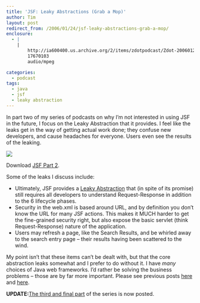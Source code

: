 ```yaml
---
title: 'JSF: Leaky Abstractions (Grab a Mop)'
author: Tim
layout: post
redirect_from: /2006/01/24/jsf-leaky-abstractions-grab-a-mop/
enclosure:
  - |
    |
        http://ia600400.us.archive.org/2/items/zdotpodcast/Zdot-20060124-JsfPart2.mp3
        17670103
        audio/mpeg

categories:
  - podcast
tags:
  - java
  - jsf
  - leaky abstraction
---
```

In part two of my series of podcasts on why I&#8217;m not interested in using JSF in the future, I focus on the Leaky Abstraction that it provides. I feel like the leaks get in the way of getting actual work done; they confuse new developers, and cause headaches for everyone. Users even see the results of the leaking.

<a href="http://ia600400.us.archive.org/2/items/zdotpodcast/Zdot-20060124-JsfPart2.mp3" onClick="javascript:urchinTracker ('/podcasts/Zdot-20060124-JsfPart2.mp3'); "><img src="http://timshadel.com/wp-content/uploads/2006/01/podcast-logo.gif" /></a>

Download <a href="http://ia600400.us.archive.org/2/items/zdotpodcast/Zdot-20060124-JsfPart2.mp3" onClick="javascript:urchinTracker ('/podcasts/Zdot-20060124-JsfPart2.mp3'); ">JSF Part 2</a>.

Some of the leaks I discuss include:

  * Ultimately, JSF provides a [Leaky Abstraction][1] that (in spite of its promise) still requires all developers to understand Request-Response in addition to the 6 lifecycle phases.
  * Security in the web.xml is based around URL, and by definition you don&#8217;t know the URL for many JSF actions. This makes it MUCH harder to get the fine-grained security right, but also expose the basic servlet (think Request-Response) nature of the application.
  * Users may refresh a page, like the Search Results, and be whirled away to the search entry page &#8211; their results having been scattered to the wind.

My point isn&#8217;t that these items can&#8217;t be dealt with, but that the core abstraction leaks somewhat and I prefer to do without it. I have *many* choices of Java web frameworks. I&#8217;d rather be solving the business problems &#8211; those are by far more important. Please see previous posts [here][2] and [here][3].

**UPDATE:**[The third and final part][4] of the series is now posted.

 [1]: http://www.joelonsoftware.com/articles/LeakyAbstractions.html "The Law of Leaky Abstractions"
 [2]: http://timshadel.com/blog/2006/01/19/jsf-the-7-layer-burrito-i-wont-eat-again/ "JSF: The 7-Layer Burrito I Won’t Eat Again"
 [3]: http://timshadel.com/blog/2006/01/20/jsf-burrito-more-complete-list/ "JSF Burrito: More Complete List"
 [4]: http://timshadel.com/blog/2006/02/03/jsf-renderkit-blues/ "JSF: RenderKit Blues"
